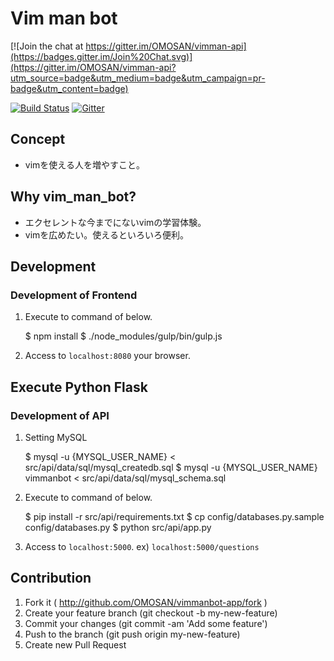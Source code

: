 # Vim man bot

[![Join the chat at https://gitter.im/OMOSAN/vimman-api](https://badges.gitter.im/Join%20Chat.svg)](https://gitter.im/OMOSAN/vimman-api?utm_source=badge&utm_medium=badge&utm_campaign=pr-badge&utm_content=badge)

[![Build Status](https://travis-ci.org/OMOSAN/vimmanbot-app.svg?branch=master)](https://travis-ci.org/OMOSAN/vimmanbot-app)
[![Gitter](https://badges.gitter.im/Join%20Chat.svg)](https://gitter.im/OMOSAN/vimmanbot-app?utm_source=badge&utm_medium=badge&utm_campaign=pr-badge&utm_content=badge)


## Concept

- vimを使える人を増やすこと。


## Why vim_man_bot?

- エクセレントな今までにないvimの学習体験。
- vimを広めたい。使えるといろいろ便利。


## Development


### Development of Frontend

1) Execute to command of below.

    $ npm install
    $ ./node_modules/gulp/bin/gulp.js

2) Access to `localhost:8080` your browser.


## Execute Python Flask

### Development of API

1) Setting MySQL

    $ mysql -u {MYSQL_USER_NAME} < src/api/data/sql/mysql_createdb.sql
    $ mysql -u {MYSQL_USER_NAME} vimmanbot < src/api/data/sql/mysql_schema.sql

2) Execute to command of below.

    $ pip install -r src/api/requirements.txt
    $ cp config/databases.py.sample config/databases.py
    $ python src/api/app.py

3) Access to `localhost:5000`. ex) `localhost:5000/questions`


## Contribution

1. Fork it ( http://github.com/OMOSAN/vimmanbot-app/fork )
2. Create your feature branch (git checkout -b my-new-feature)
3. Commit your changes (git commit -am 'Add some feature')
4. Push to the branch (git push origin my-new-feature)
5. Create new Pull Request

